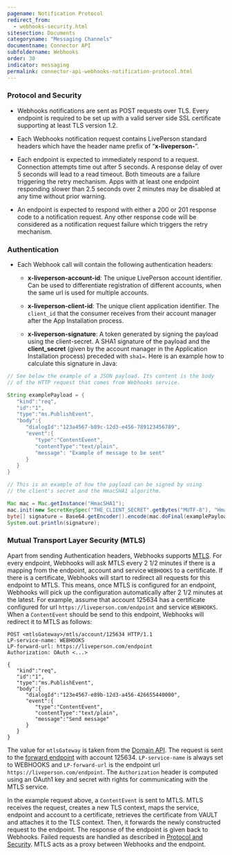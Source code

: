 ```yaml
---
pagename: Notification Protocol
redirect_from:
  - webhooks-security.html
sitesection: Documents
categoryname: "Messaging Channels"
documentname: Connector API
subfoldername: Webhooks
order: 30
indicator: messaging
permalink: connector-api-webhooks-notification-protocol.html
---
```


### Protocol and Security

* Webhooks notifications are sent as POST requests over TLS. Every endpoint is required to be set up with a valid server side SSL certificate supporting at least TLS version 1.2.

* Each Webhooks notification request contains LivePerson standard headers which have the header name prefix of “**x-liveperson-**”.

* Each endpoint is expected to immediately respond to a request. Connection attempts time out after 5 seconds. A response delay of over 5 seconds will lead to a read timeout. Both timeouts are a failure triggering the retry mechanism. Apps with at least one endpoint responding slower than 2.5 seconds over 2 minutes may be disabled at any time without prior warning. 

* An endpoint is expected to respond with either a 200 or 201 response code to a notification request. Any other response code will be considered as a notification request failure which triggers the retry mechanism.

### Authentication

* Each Webhook call will contain the following authentication headers:

  * **x-liveperson-account-id**: The unique LivePerson account identifier. Can be used to differentiate registration of different accounts, when the same url is used for multiple accounts.

  * **x-liveperson-client-id**: The unique client application identifier. The `client_id` that the consumer receives from their account manager after the App Installation process.

  * **x-liveperson-signature**: A token generated by signing the payload using the client-secret. A SHA1 signature of the payload and the **client_secret** (given by the account manager in the Application Installation process) preceded with `sha1=`. Here is an example how to calculate this signature in Java:

```java
// See below the example of a JSON payload. Its content is the body
// of the HTTP request that comes from Webhooks service.

String examplePayload = {
   "kind":"req",
   "id":"1",
   "type":"ms.PublishEvent",
   "body":{
      "dialogId":"123a4567-b89c-12d3-e456-789123456789",
      "event":{
         "type":"ContentEvent",
         "contentType":"text/plain",
         "message": "Example of message to be sent"
      }
   }
}

// This is an example of how the payload can be signed by using
// the client's secret and the HmacSHA1 algorithm.

Mac mac = Mac.getInstance("HmacSHA1");
mac.init(new SecretKeySpec("THE_CLIENT_SECRET".getBytes("MUTF-8"), "HmacSHA1"));
byte[] signature = Base64.getEncoder().encode(mac.doFinal(examplePayload.getBytes("UTF-8")));
System.out.println(signature);
```

### Mutual Transport Layer Security (MTLS)

Apart from sending Authentication headers, Webhooks supports [MTLS](/mtls-overview.html). For every endpoint, Webhooks will ask MTLS every 2 1/2 minutes if there is a mapping from the endpoint, account and service `WEBHOOKS` to a certificate. If there is a certificate, Webhooks will start to redirect all requests for this endpoint to MTLS. This means, once MTLS is configured for an endpoint, Webhooks will pick up the configuration automatically after 2 1/2 minutes at the latest. For example, assume that account 125634 has a certificate configured for url `https://liveperson.com/endpoint` and service `WEBHOOKS`. When a `ContentEvent` should be send to this endpoint, Webhooks will redirect it to MTLS as follows:

```http
POST <mtlsGateway>/mtls/account/125634 HTTP/1.1
LP-service-name: WEBHOOKS
LP-forward-url: https://liveperson.com/endpoint
Authorization: OAuth <...>

{
   "kind":"req",
   "id":"1",
   "type":"ms.PublishEvent",
   "body":{
      "dialogId":"123e4567-e89b-12d3-a456-426655440000",
      "event":{
         "type":"ContentEvent",
         "contentType":"text/plain",
         "message":"Send message"
      }
   }
}
```

The value for `mtlsGateway` is taken from the [Domain API](/common-resources-domain-api.html). The request is sent to the [forward endpoint](/mtls-methods-forward-post-request.html) with account 125634. `LP-service-name` is always set to WEBHOOKS and `LP-forward-url` is the endpoint url `https://liveperson.com/endpoint`. The `Authorization` header is computed using an OAuth1 key and secret with rights for communicating with the MTLS service. 

In the example request above, a `ContentEvent` is sent to MTLS. MTLS receives the request, creates a new TLS context, maps the service, endpoint and account to a certificate, retrieves the certificate from VAULT and attaches it to the TLS context. Then, it forwards the newly constructed request to the endpoint. The response of the endpoint is given back to Webhooks. Failed requests are handled as described in [Protocol and Security](#protocol-and-security). MTLS acts as a proxy between Webhooks and the endpoint.

